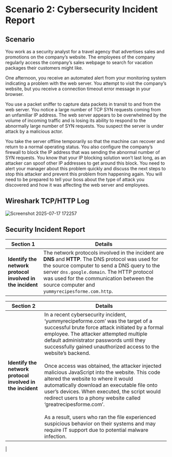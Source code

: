 # Scenario 2: Cybersecurity Incident Report

## Scenario
You work as a security analyst for a travel agency that advertises sales and promotions on the company’s website. The employees of the company regularly access the company’s sales webpage to search for vacation packages their customers might like. 

One afternoon, you receive an automated alert from your monitoring system indicating a problem with the web server. You attempt to visit the company’s website, but you receive a connection timeout error message in your browser.

You use a packet sniffer to capture data packets in transit to and from the web server. You notice a large number of TCP SYN requests coming from an unfamiliar IP address. The web server appears to be overwhelmed by the volume of incoming traffic and is losing its ability to respond to the abnormally large number of SYN requests. You suspect the server is under attack by a malicious actor. 

You take the server offline temporarily so that the machine can recover and return to a normal operating status. You also configure the company’s firewall to block the IP address that was sending the abnormal number of SYN requests. You know that your IP blocking solution won’t last long, as an attacker can spoof other IP addresses to get around this block. You need to alert your manager about this problem quickly and discuss the next steps to stop this attacker and prevent this problem from happening again. You will need to be prepared to tell your boss about the type of attack you discovered and how it was affecting the web server and employees.

## Wireshark TCP/HTTP Log
![Screenshot 2025-07-17 172257](https://github.com/user-attachments/assets/5cd28656-89a6-45d4-a60c-b5f6ddbf9b70)

## Security Incident Report
| Section 1 | Details |
|---------|---------|
| **Identify the network protocol involved in the incident** | The network protocols involved in the incident are **DNS** and **HTTP**. The DNS protocol was used for the source computer to send a DNS query to the server `dns.google.domain`. The HTTP protocol was used for the communication between the source computer and `yummyrecipesforme.com.http`. |

| Section 2 | Details |
|---------|---------|
| **Identify the network protocol involved in the incident** | In a recent cybersecurity incident, ‘yummyrecipeforme.com’ was the target of a successful brute force attack initiated by a formal employee. The attacker attempted multiple default administrator passwords until they successfully gained unauthorized access to the website’s backend.<br><br>Once access was obtained, the attacker injected malicious JavaScript into the website. This code altered the website to where it would automatically download an executable file onto user’s devices. When executed, the script would redirect users to a phony website called ‘greatrecipesforme.com’.<br><br>As a result, users who ran the file experienced suspicious behavior on their systems and may require IT support due to potential malware infection. 
 |
